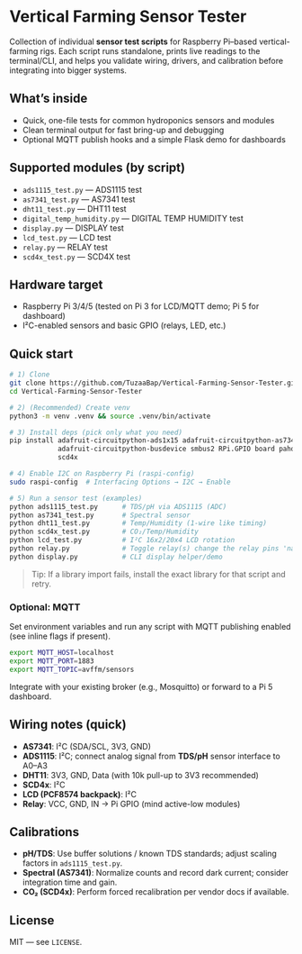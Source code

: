 # Vertical Farming Sensor Tester

Collection of individual **sensor test scripts** for Raspberry Pi–based vertical-farming rigs.
Each script runs standalone, prints live readings to the terminal/CLI, and helps you validate wiring, drivers, and calibration before integrating into bigger systems.

## What’s inside

- Quick, one-file tests for common hydroponics sensors and modules
- Clean terminal output for fast bring-up and debugging
- Optional MQTT publish hooks and a simple Flask demo for dashboards

## Supported modules (by script)

- `ads1115_test.py` — ADS1115 test
- `as7341_test.py` — AS7341 test
- `dht11_test.py` — DHT11 test
- `digital_temp_humidity.py` — DIGITAL TEMP HUMIDITY test
- `display.py` — DISPLAY test
- `lcd_test.py` — LCD test
- `relay.py` — RELAY test
- `scd4x_test.py` — SCD4X test

## Hardware target
- Raspberry Pi 3/4/5 (tested on Pi 3 for LCD/MQTT demo; Pi 5 for dashboard)
- I²C-enabled sensors and basic GPIO (relays, LED, etc.)

## Quick start

```bash
# 1) Clone
git clone https://github.com/TuzaaBap/Vertical-Farming-Sensor-Tester.git
cd Vertical-Farming-Sensor-Tester

# 2) (Recommended) Create venv
python3 -m venv .venv && source .venv/bin/activate

# 3) Install deps (pick only what you need)
pip install adafruit-circuitpython-ads1x15 adafruit-circuitpython-as7341 adafruit-circuitpython-dht \
            adafruit-circuitpython-busdevice smbus2 RPi.GPIO board paho-mqtt flask \
            scd4x

# 4) Enable I2C on Raspberry Pi (raspi-config)
sudo raspi-config  # Interfacing Options → I2C → Enable

# 5) Run a sensor test (examples)
python ads1115_test.py      # TDS/pH via ADS1115 (ADC)
python as7341_test.py       # Spectral sensor
python dht11_test.py        # Temp/Humidity (1-wire like timing)
python scd4x_test.py        # CO₂/Temp/Humidity
python lcd_test.py          # I²C 16x2/20x4 LCD rotation
python relay.py             # Toggle relay(s) change the relay pins 'nano relay.py'
python display.py           # CLI display helper/demo
```

> Tip: If a library import fails, install the exact library for that script and retry.

### Optional: MQTT

Set environment variables and run any script with MQTT publishing enabled (see inline flags if present).

```bash
export MQTT_HOST=localhost
export MQTT_PORT=1883
export MQTT_TOPIC=avffm/sensors
```
Integrate with your existing broker (e.g., Mosquitto) or forward to a Pi 5 dashboard.



## Wiring notes (quick)
- **AS7341**: I²C (SDA/SCL, 3V3, GND)
- **ADS1115**: I²C; connect analog signal from **TDS/pH** sensor interface to A0–A3
- **DHT11**: 3V3, GND, Data (with 10k pull-up to 3V3 recommended)
- **SCD4x**: I²C
- **LCD (PCF8574 backpack)**: I²C
- **Relay**: VCC, GND, IN → Pi GPIO (mind active-low modules)

## Calibrations
- **pH/TDS**: Use buffer solutions / known TDS standards; adjust scaling factors in `ads1115_test.py`.
- **Spectral (AS7341)**: Normalize counts and record dark current; consider integration time and gain.
- **CO₂ (SCD4x)**: Perform forced recalibration per vendor docs if available.



## License
MIT — see `LICENSE`.

